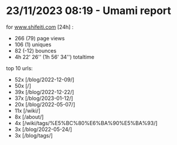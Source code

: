 # 23/11/2023 08:19 - Umami report
for www.shifeiti.com [24h] :

 - 266 (79) page views
 - 106 (1) uniques
 - 82 (-12) bounces
 - 4h 22' 26'' (1h 56' 34'') totaltime


top 10 urls:
 - 52x [/blog/2022-12-09/]
 - 50x [/]
 - 39x [/blog/2022-12-22/]
 - 37x [/blog/2023-01-12/]
 - 20x [/blog/2022-05-07/]
 - 11x [/wiki/]
 - 8x [/about/]
 - 4x [/wiki/tags/%E5%BC%80%E6%BA%90%E5%BA%93/]
 - 3x [/blog/2022-05-24/]
 - 3x [/blog/tags/]



